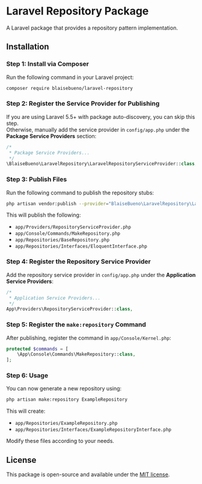 # Laravel Repository Package

A Laravel package that provides a repository pattern implementation.

## Installation

### **Step 1: Install via Composer**  
Run the following command in your Laravel project:

```sh
composer require blaisebueno/laravel-repository
```

### **Step 2: Register the Service Provider for Publishing**  
If you are using Laravel 5.5+ with package auto-discovery, you can skip this step.  
Otherwise, manually add the service provider in `config/app.php` under the **Package Service Providers** section:

```php
/*
 * Package Service Providers...
 */
\BlaiseBueno\LaravelRepository\LaravelRepositoryServiceProvider::class,
```

### **Step 3: Publish Files**  
Run the following command to publish the repository stubs:

```sh
php artisan vendor:publish --provider="BlaiseBueno\LaravelRepository\LaravelRepositoryServiceProvider"
```

This will publish the following:

- `app/Providers/RepositoryServiceProvider.php`
- `app/Console/Commands/MakeRepository.php`
- `app/Repositories/BaseRepository.php`
- `app/Repositories/Interfaces/EloquentInterface.php`

### **Step 4: Register the Repository Service Provider**  
Add the repository service provider in `config/app.php` under the **Application Service Providers**:

```php
/*
 * Application Service Providers...
 */
App\Providers\RepositoryServiceProvider::class,
```

### **Step 5: Register the `make:repository` Command**  
After publishing, register the command in `app/Console/Kernel.php`:

```php
protected $commands = [
    \App\Console\Commands\MakeRepository::class,
];
```

### **Step 6: Usage**  
You can now generate a new repository using:

```sh
php artisan make:repository ExampleRepository
```

This will create:
- `app/Repositories/ExampleRepository.php`
- `app/Repositories/Interfaces/ExampleRepositoryInterface.php`

Modify these files according to your needs.

## License

This package is open-source and available under the [MIT license](LICENSE).

